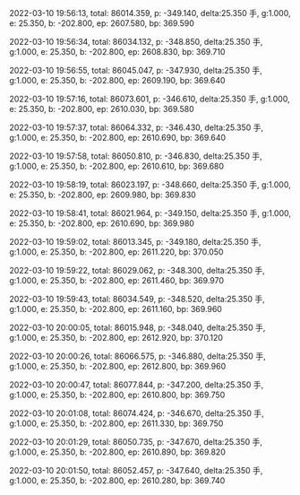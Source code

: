 2022-03-10 19:56:13, total: 86014.359, p: -349.140, delta:25.350 手, g:1.000, e: 25.350, b: -202.800, ep: 2607.580, bp: 369.590

2022-03-10 19:56:34, total: 86034.132, p: -348.850, delta:25.350 手, g:1.000, e: 25.350, b: -202.800, ep: 2608.830, bp: 369.710

2022-03-10 19:56:55, total: 86045.047, p: -347.930, delta:25.350 手, g:1.000, e: 25.350, b: -202.800, ep: 2609.190, bp: 369.640

2022-03-10 19:57:16, total: 86073.601, p: -346.610, delta:25.350 手, g:1.000, e: 25.350, b: -202.800, ep: 2610.030, bp: 369.580

2022-03-10 19:57:37, total: 86064.332, p: -346.430, delta:25.350 手, g:1.000, e: 25.350, b: -202.800, ep: 2610.690, bp: 369.640

2022-03-10 19:57:58, total: 86050.810, p: -346.830, delta:25.350 手, g:1.000, e: 25.350, b: -202.800, ep: 2610.610, bp: 369.680

2022-03-10 19:58:19, total: 86023.197, p: -348.660, delta:25.350 手, g:1.000, e: 25.350, b: -202.800, ep: 2609.980, bp: 369.830

2022-03-10 19:58:41, total: 86021.964, p: -349.150, delta:25.350 手, g:1.000, e: 25.350, b: -202.800, ep: 2610.690, bp: 369.980

2022-03-10 19:59:02, total: 86013.345, p: -349.180, delta:25.350 手, g:1.000, e: 25.350, b: -202.800, ep: 2611.220, bp: 370.050

2022-03-10 19:59:22, total: 86029.062, p: -348.300, delta:25.350 手, g:1.000, e: 25.350, b: -202.800, ep: 2611.460, bp: 369.970

2022-03-10 19:59:43, total: 86034.549, p: -348.520, delta:25.350 手, g:1.000, e: 25.350, b: -202.800, ep: 2611.160, bp: 369.960

2022-03-10 20:00:05, total: 86015.948, p: -348.040, delta:25.350 手, g:1.000, e: 25.350, b: -202.800, ep: 2612.920, bp: 370.120

2022-03-10 20:00:26, total: 86066.575, p: -346.880, delta:25.350 手, g:1.000, e: 25.350, b: -202.800, ep: 2612.800, bp: 369.960

2022-03-10 20:00:47, total: 86077.844, p: -347.200, delta:25.350 手, g:1.000, e: 25.350, b: -202.800, ep: 2610.800, bp: 369.750

2022-03-10 20:01:08, total: 86074.424, p: -346.670, delta:25.350 手, g:1.000, e: 25.350, b: -202.800, ep: 2611.330, bp: 369.750

2022-03-10 20:01:29, total: 86050.735, p: -347.670, delta:25.350 手, g:1.000, e: 25.350, b: -202.800, ep: 2610.890, bp: 369.820

2022-03-10 20:01:50, total: 86052.457, p: -347.640, delta:25.350 手, g:1.000, e: 25.350, b: -202.800, ep: 2610.280, bp: 369.740